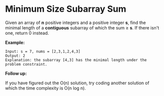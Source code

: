 # Minimum Size Subarray Sum

Given an array of __n__ positive integers and a positive integer __s__, find the minimal length of a __contiguous__ subarray of which the sum ≥ __s__. If there isn't one, return 0 instead.

__Example:__

```
Input: s = 7, nums = [2,3,1,2,4,3]
Output: 2
Explanation: the subarray [4,3] has the minimal length under the problem constraint.
```

__Follow up:__

If you have figured out the O(n) solution, try coding another solution of which the time complexity is O(n log n). 